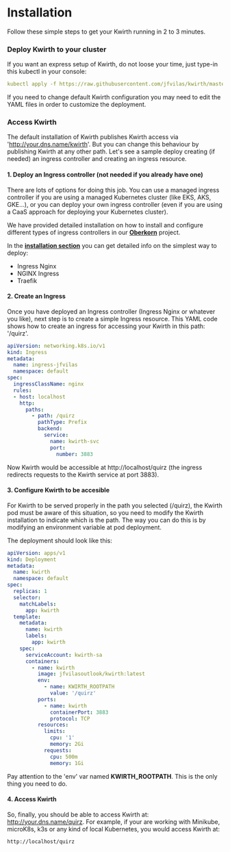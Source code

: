 # Installation
Follow these simple steps to get your Kwirth running in 2 to 3 minutes.

### Deploy Kwirth to your cluster
If you want an express setup of Kwirth, do not loose your time, just type-in this kubectl in your console:

```yaml
kubectl apply -f https://raw.githubusercontent.com/jfvilas/kwirth/master/test/kwirth.yaml
```

If you need to change default Kwirth configuration you may need to edit the YAML files in order to customize the deployment.

### Access Kwirth
The default installation of Kwirth publishes Kwirth access via 'http://your.dns.name/kwirth'. But you can change this behaviour by publishing Kwirth at any other path. Let's see a sample deploy creating (if needed) an ingress controller and creating an ingress resource.

#### 1. Deploy an Ingress controller (not needed if you already have one)
There are lots of options for doing this job. You can use a managed ingress controller if you are using a managed Kubernetes cluster (like EKS, AKS, GKE...), or you can deploy your own ingress controller (even if you are using a CaaS approach for deploying your Kubernetes cluster).

We have provided detailed installation on how to install and configure different types of ingress controllers in our [**Oberkorn**](https://jfvilas.github.io/oberkorn/#/README) project.

In the [**installation section**](https://jfvilas.github.io/oberkorn/#/ingins) you can get detailed info on the simplest way to deploy:
  - Ingress Nginx
  - NGINX Ingress
  - Traefik

#### 2. Create an Ingress
Once you have deployed an Ingress controller (Ingress Nginx or whatever you like), next step is to create a simple Ingress resource. This YAML code shows how to create an ingress for accessing your Kwirth in this path: '/quirz'.

```yaml
apiVersion: networking.k8s.io/v1
kind: Ingress
metadata:
  name: ingress-jfvilas
  namespace: default
spec:
  ingressClassName: nginx
  rules:
  - host: localhost
    http:
      paths:
        - path: /quirz
          pathType: Prefix
          backend:
            service:
              name: kwirth-svc
              port:
                number: 3883
```

Now Kwirth would be accessible at http://localhost/quirz (the ingress redirects requests to the Kwirth service at port 3883).

#### 3. Configure Kwirth to be accesible
For Kwirth to be served properly in the path you selected (/quirz), the Kwirth pod must be aware of this situation, so you need to modify the Kwirth installation to indicate which is the path. The way you can do this is by modifying an environment variable at pod deployment.

The deployment should look like this:

```yaml
apiVersion: apps/v1
kind: Deployment
metadata:
  name: kwirth
  namespace: default
spec:
  replicas: 1
  selector:
    matchLabels:
      app: kwirth
  template:
    metadata:
      name: kwirth
      labels:
        app: kwirth
    spec:
      serviceAccount: kwirth-sa
      containers:
        - name: kwirth
          image: jfvilasoutlook/kwirth:latest
          env:
            - name: KWIRTH_ROOTPATH
              value: '/quirz'
          ports:
            - name: kwirth
              containerPort: 3883
              protocol: TCP
          resources:
            limits:
              cpu: '1'
              memory: 2Gi
            requests:
              cpu: 500m
              memory: 1Gi
```

Pay attention to the 'env' var named **KWIRTH_ROOTPATH**. This is the only thing you need to do.

#### 4. Access Kwirth
So, finally, you should be able to access Kwirth at: http://your.dns.name/quirz. For example, if your are working with Minikube, microK8s, k3s or any kind of local Kubernetes, you would access Kwirth at:

```bash
http://localhost/quirz
```
